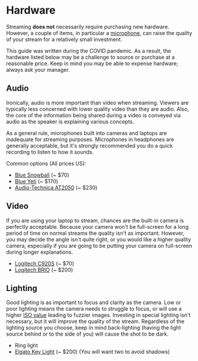 # Hardware

Streaming **does not** necessarily require purchasing new hardware. However, a couple of items, in particular a [microphone](#audio), can raise the quality of your stream for a relatively small investment.

This guide was written during the COVID pandemic. As a result, the hardware listed below may be a challenge to source or purchase at a reasonable price. Keep in mind you may be able to expense hardware; always ask your manager.

## Audio

Ironically, audio is more important than video when streaming. Viewers are typically less concerned with lower quality video than they are audio. Also, the core of the information being shared during a video is conveyed via audio as the speaker is explaining various concepts.

As a general rule, microphones built into cameras and laptops are inadequate for streaming purposes. Microphones in headphones are generally acceptable, but it's strongly recommended you do a quick recording to listen to how it sounds.

Common options (All prices US):

- [Blue Snowball](https://www.bluedesigns.com/products/snowball/) (~ $70)
- [Blue Yeti](https://www.bluedesigns.com/products/yeti-x/) (~ $170)
- [Audio-Technica AT2050](https://www.audio-technica.com/cms/wired_mics/fb4dbcab747f4176/index.html) (~ $230)

## Video

If you are using your laptop to stream, chances are the built-in camera is perfectly acceptable. Because your camera won't be full-screen for a long period of time on normal streams the quality isn't as important. However, you may decide the angle isn't quite right, or you would like a higher quality camera, especially if you are going to be putting your camera on full-screen during longer explanations.

- [Logitech C920S](https://www.logitech.com/product/hd-pro-webcam-c920s) (~ $70)
- [Logitech BRIO](https://www.logitech.com/product/brio) (~ $200)

## Lighting

Good lighting is as important to focus and clarity as the camera. Low or poor lighting means the camera needs to struggle to focus, or will use a higher [ISO value](https://photographylife.com/what-is-iso-in-photography) leading to fuzzier images. Investing in special lighting isn't necessary, but it will improve the quality of the stream. Regardless of the lighting source you choose, keep in mind back-lighting (having the light source behind or to the side of you) will cause the shot to be dark.

- Ring light
- [Elgato Key Light](https://www.elgato.com/gaming/key-light) (~ $200) (You will want two to avoid shadows)
